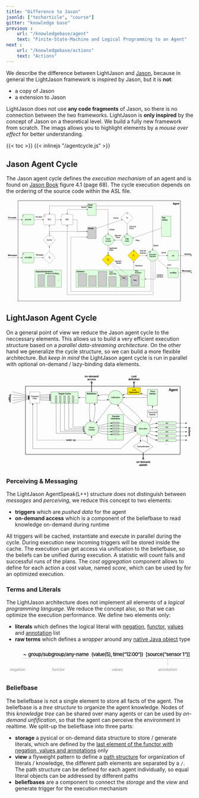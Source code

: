 ```yaml
---
title: "Difference to Jason"
jsonld: ["techarticle", "course"]
gitter: "knowledge base"
previous :
    url: "/knowledgebase/agent"
    text: "Finite-State-Machine and Logical Programming to an Agent"
next :
    url: "/knowledgebase/actions"
    text: "Actions"    
---
```


We describe the difference between LightJason and [Jason](http://jason.sourceforge.net/), because in general the LightJason framework is inspired by Jason, but it is __not__:

* a copy of Jason
* a extension to Jason

LightJason does not use __any code fragments__ of Jason, so there is no connection between the two frameworks. LightJason is __only inspired__ by the concept of Jason on a theoretical level. We build a fully new framework from scratch. The imags allows you to highlight elements by a _mouse over effect_ for better understanding.

{{< toc >}}
{{< inlinejs "/agentcycle.js" >}}


## Jason Agent Cycle

The Jason agent cycle defines the _execution mechanism_ of an agent and is found on [Jason Book](http://jason.sourceforge.net/jBook/jBook/Home.html) figure 4.1 (page 68). The cycle execution depends on the ordering of the source code within the ASL file.

<svg xmlns="http://www.w3.org/2000/svg" id="jasonagentcycle" viewBox="87 70 1598 877"><defs id="defs6"><marker markerHeight="8" viewBox="-1 -4 10 8" overflow="visible" markerWidth="10" orient="auto" color="#000" id="FilledArrow_Marker"><path id="path9" fill="currentColor" d="M8 0L0-3v6z" stroke="currentColor"/></marker><marker markerHeight="8" viewBox="-9 -4 10 8" overflow="visible" markerWidth="10" orient="auto" color="#000" id="a"><path id="path12" fill="currentColor" d="M-8 0l8 3v-6z" stroke="currentColor"/></marker></defs><g id="g14" fill="none"><g id="g18"><path id="rect22" stroke-width="2" stroke-linecap="round" stroke="#000" stroke-linejoin="round" d="M189 81h1386v855H189z"/><text id="text24" fill="#000" transform="translate(199 96)"><tspan id="tspan26" x="1309.7" y="20" textLength="56.3" font-weight="bold" font-weight="700" font-size="20">Agent</tspan></text><path id="path28" stroke-linecap="round" stroke="#000" d="M657 243h36v100.46h85.39" stroke-linejoin="round"/><path id="path30" fill="#dfd" class="svg-agentcycle-trigger" d="M234 198h81a9 9 0 0 1 9 9v72a9 9 0 0 1-9 9h-81a9 9 0 0 1-9-9v-72a9 9 0 0 1 9-9z"/><path id="path32" stroke-linecap="round" stroke="#000" d="M234 198h81a9 9 0 0 1 9 9v72a9 9 0 0 1-9 9h-81a9 9 0 0 1-9-9v-72a9 9 0 0 1 9-9z" stroke-linejoin="round"/><text id="text34" fill="#000" font-style="italic" font-weight="500" transform="translate(230 234.8)" font-size="14"><tspan id="tspan36" x="18.187" y="13" textLength="20.482">per</tspan> <tspan id="tspan38" x="38.417" y="13" textLength="32.396">ceive</tspan></text><path id="rect40" fill="#ccc" class="svg-agentcycle-events" d="M783 306h72v99h-72z"/><path id="rect42" stroke-linecap="round" stroke="#000" stroke-linejoin="round" d="M783 306h72v99h-72z"/><text id="text44" fill="#000" transform="translate(788 311)"><tspan id="tspan46" x="0" y="14" textLength="45.136" font-weight="bold" font-size="14">Events</tspan></text><path id="rect48" fill="#dfd" class="svg-agentcycle-beliefbase" d="M783 105h72v102h-72z"/><path id="rect50" stroke-linecap="round" stroke="#000" stroke-linejoin="round" d="M783 105h72v102h-72z"/><text id="text52" fill="#000" font-weight="bold" transform="translate(788 110)" font-size="14"><tspan id="tspan54" x="0" y="14" textLength="37.814">Belief</tspan> <tspan id="tspan56" x="0" y="31.406" textLength="33.446">Base</tspan></text><path id="rect58" fill="#dfd" class="svg-agentcycle-plans" d="M1413 213h81v174h-81z"/><path id="rect60" stroke-linecap="round" stroke="#000" stroke-linejoin="round" d="M1413 213h81v174h-81z"/><text id="text62" fill="#000" font-weight="bold" transform="translate(1418 218)" font-size="14"><tspan id="tspan64" x="0" y="14" textLength="29.288">Plan</tspan> <tspan id="tspan66" x="0" y="31.406" textLength="46.662">Library</tspan></text><path id="path68" fill="#dfd" class="svg-agentcycle-action" d="M1476 507h72c5 0 9 4.03 9 9v66c0 4.97-4 9-9 9h-72c-5 0-9-4.03-9-9v-66c0-4.97 4-9 9-9z"/><path id="path70" stroke-linecap="round" stroke="#000" d="M1476 507h72c5 0 9 4.03 9 9v66c0 4.97-4 9-9 9h-72c-5 0-9-4.03-9-9v-66c0-4.97 4-9 9-9z" stroke-linejoin="round"/><text id="text72" fill="#000" transform="translate(1472 540.8)"><tspan id="tspan74" font-style="italic" font-weight="500" x="30.403" y="13" textLength="19.194" font-size="14">act</tspan></text><path id="path76" fill="#dfd" class="svg-agentcycle-action" d="M1476 654h72c5 0 9 4.03 9 9v66c0 4.97-4 9-9 9h-72c-5 0-9-4.03-9-9v-66c0-4.97 4-9 9-9z"/><path id="path78" stroke-linecap="round" stroke="#000" d="M1476 654h72c5 0 9 4.03 9 9v66c0 4.97-4 9-9 9h-72c-5 0-9-4.03-9-9v-66c0-4.97 4-9 9-9z" stroke-linejoin="round"/><text id="text80" fill="#000" transform="translate(1472 687.8)"><tspan id="tspan82" font-style="italic" font-weight="500" x="11.356" y="13" textLength="57.288" font-size="14">sendMsg</tspan></text><ellipse id="ellipse84" class="svg-agentcycle-unify" fill="#dfd" cx="1119" cy="417" ry="46.5" rx="48"/><ellipse id="ellipse86" cx="1119" cy="417" stroke="#000" ry="46.5" rx="48" stroke-linecap="round" stroke-linejoin="round"/><text id="text88" fill="#000" font-style="italic" font-weight="500" transform="translate(1085.6 400.61)" font-size="14"><tspan id="tspan90" x="17.461" y="13" textLength="31.878">Unify</tspan> <tspan id="tspan92" x="15.9" y="29.392" textLength="35">Event</tspan></text><ellipse id="ellipse94" fill="#dfd" class="svg-agentcycle-checkcontext" cx="957" cy="417" ry="46.5" rx="48"/><ellipse id="ellipse96" cx="957" cy="417" stroke="#000" ry="46.5" rx="48" stroke-linecap="round" stroke-linejoin="round"/><text id="text98" fill="#000" font-style="italic" font-weight="500" transform="translate(923.6 400.61)" font-size="14"><tspan id="tspan100" x="13.569" y="13" textLength="39.662">Check</tspan> <tspan id="tspan102" x="8.9" y="29.392" textLength="49">Context</tspan></text><ellipse id="ellipse104" fill="#dfd" class="svg-agentcycle-execution" cx="1338" cy="549" ry="46.5" rx="48"/><ellipse id="ellipse106" cx="1338" cy="549" stroke="#000" ry="46.5" rx="48" stroke-linecap="round" stroke-linejoin="round"/><text id="text108" fill="#000" font-style="italic" font-weight="500" transform="translate(1304.6 532.61)" font-size="14"><tspan id="tspan110" x="2.677" y="13" textLength="61.446">Execution</tspan> <tspan id="tspan112" x="6.17" y="29.392" textLength="54.46">Intention</tspan></text><path id="path114" fill="#fff" d="M567 198h81a9 9 0 0 1 9 9v72a9 9 0 0 1-9 9h-81a9 9 0 0 1-9-9v-72a9 9 0 0 1 9-9z"/><path id="path116" stroke-linecap="round" stroke="#000" d="M567 198h81a9 9 0 0 1 9 9v72a9 9 0 0 1-9 9h-81a9 9 0 0 1-9-9v-72a9 9 0 0 1 9-9z" stroke-linejoin="round"/><text id="text118" fill="#000" transform="translate(563 234.8)"><tspan id="tspan120" font-style="italic" font-weight="500" x="30.892" y="13" textLength="27.216" font-size="14">BRF</tspan></text><path id="path122" fill="#fff" d="M415.5 198h81a9 9 0 0 1 9 9v72a9 9 0 0 1-9 9h-81a9 9 0 0 1-9-9v-72a9 9 0 0 1 9-9z"/><path id="path124" stroke-linecap="round" stroke="#000" d="M415.5 198h81a9 9 0 0 1 9 9v72a9 9 0 0 1-9 9h-81a9 9 0 0 1-9-9v-72a9 9 0 0 1 9-9z" stroke-linejoin="round"/><text id="text126" fill="#000" transform="translate(411.5 234.8)"><tspan id="tspan128" font-style="italic" font-weight="500" x="30.633" y="13" textLength="27.734" font-size="14">BUF</tspan></text><path id="path130" fill="#dfd" class="svg-agentcycle-trigger" d="M234 522h81a9 9 0 0 1 9 9v72a9 9 0 0 1-9 9h-81a9 9 0 0 1-9-9v-72a9 9 0 0 1 9-9z"/><path id="path132" stroke-linecap="round" stroke="#000" d="M234 522h81a9 9 0 0 1 9 9v72a9 9 0 0 1-9 9h-81a9 9 0 0 1-9-9v-72a9 9 0 0 1 9-9z" stroke-linejoin="round"/><text id="text134" fill="#000" transform="translate(230 558.8)"><tspan id="tspan136" font-style="italic" font-weight="500" x="13.133" y="13" textLength="62.734" font-size="14">checkMail</tspan></text><path id="path138" fill="#fff" d="M456 516l51 51-51 51-51-51z"/><path id="path140" stroke-linecap="round" stroke="#000" d="M456 516l51 51-51 51-51-51z" stroke-linejoin="round"/><path id="path142" fill="#fff" d="M456 366l51 51-51 51-51-51z"/><path id="path144" stroke-linecap="round" stroke="#000" d="M456 366l51 51-51 51-51-51z" stroke-linejoin="round"/><text id="text146" fill="#000" transform="translate(423.77 407.78)"><tspan id="tspan148" font-style="italic" font-weight="500" x="8.75" y="13" textLength="49" font-size="14">SocAcc</tspan></text><path id="path150" fill="#ffe400" class="svg-agentcycle-planselect" d="M957 534l51 51-51 51-51-51z"/><path id="path152" stroke-linecap="round" stroke="#000" d="M957 534l51 51-51 51-51-51z" stroke-linejoin="round"/><text id="text154" fill="#000" transform="translate(958.04 583.15)"><tspan id="tspan156" x=".2" y="10" textLength="7.6" font-weight="500" font-size="10">O</tspan></text><text id="text158" fill="#000" transform="translate(948.81 574.22)"><tspan id="tspan160" font-style="italic" font-weight="500" x=".464" y="13" textLength="9.072" font-size="14">S</tspan></text><path id="path162" fill="#fff" d="M1119 177l51 51-51 51-51-51z"/><path id="path164" stroke-linecap="round" stroke="#000" d="M1119 177l51 51-51 51-51-51z" stroke-linejoin="round"/><g id="g166" fill="#000"><text id="text168" transform="translate(1120 226.15)"><tspan id="tspan170" x=".445" y="10" textLength="6.11" font-weight="500" font-size="10">E</tspan></text><text id="text172" transform="translate(1110.8 217.22)"><tspan id="tspan174" font-style="italic" font-weight="500" x=".464" y="13" textLength="9.072" font-size="14">S</tspan></text><text id="text176" transform="translate(1115.5 182.33)"><tspan id="tspan178" x=".164" y="12" textLength="6.672" font-weight="bold" font-size="12">5</tspan></text></g><path id="path180" fill="#ffe400" class="svg-agentcycle-planselect" d="M1176 498l51 51-51 51-51-51z"/><path id="path182" stroke-linecap="round" stroke="#000" d="M1176 498l51 51-51 51-51-51z" stroke-linejoin="round"/><g id="g184" fill="#000"><text id="text186" transform="translate(1177 547.15)"><tspan id="tspan188" x="1.78" y="10" textLength="2.59" font-weight="500" font-size="10">I</tspan></text><text id="text190" transform="translate(1167.8 538.22)"><tspan id="tspan192" font-style="italic" font-weight="500" x=".464" y="13" textLength="9.072" font-size="14">S</tspan></text><text id="text194" transform="translate(1172.5 503.33)"><tspan id="tspan196" x=".164" y="12" textLength="6.672" font-weight="bold" font-size="12">9</tspan></text><text id="text198" transform="translate(1344 455.3)"><tspan id="tspan200" x="0" y="13" textLength="41.986" font-weight="500" font-size="14">Beliefs</tspan></text><text id="text202" transform="translate(1463 621.8)"><tspan id="tspan204" x=".198" y="13" textLength="30.604" font-weight="500" font-size="14">send</tspan></text><text id="text206" transform="translate(1412 518.3)"><tspan id="tspan208" x=".036" y="13" textLength="39.928" font-weight="500" font-size="14">Action</tspan></text><text id="text210" font-weight="500" transform="translate(1227 502.11)" font-size="14"><tspan id="tspan212" x=".018" y="13" textLength="54.964">Selected</tspan> <tspan id="tspan214" x=".27" y="29.392" textLength="54.46">Intention</tspan></text><text id="text216" font-weight="500" transform="translate(336.5 212.3)" font-size="14"><tspan id="tspan218" x=".126" y="13" textLength="21.252">Per</tspan> <tspan id="tspan220" x="21.126" y="13" textLength="34.748">cepts</tspan></text><text id="text222" transform="translate(341.5 536.3)"><tspan id="tspan224" x=".108" y="13" textLength="63.784" font-weight="500" font-size="14">Messages</tspan></text><text id="text226" transform="translate(1095 379.83)"><tspan id="tspan228" x=".164" y="12" textLength="6.672" font-weight="bold" font-size="12">6</tspan></text><text id="text230" transform="translate(930 379.83)"><tspan id="tspan232" x=".164" y="12" textLength="6.672" font-weight="bold" font-size="12">7</tspan></text><text id="text234" transform="translate(1307.5 511.83)"><tspan id="tspan236" x=".328" y="12" textLength="13.344" font-weight="bold" font-size="12">10</tspan></text></g><path id="rect238" fill="#dfd" class="svg-agentcycle-intentions" d="M333 672h225v147H333z"/><path id="rect240" stroke-linecap="round" stroke="#000" stroke-linejoin="round" d="M333 672h225v147H333z"/><text id="text242" fill="#000" transform="translate(338 677)"><tspan id="tspan244" x="0" y="14" textLength="145.446" font-weight="bold" font-size="14">Suspended Intentions</tspan></text><path class="svg-agentcycle-triggeritem" id="rect246" class="svg-agentcycle-triggeritem" fill="#ccc" d="M360 711h54v99h-54z"/><path id="rect248" stroke-linecap="round" stroke="#000" stroke-linejoin="round" d="M360 711h54v99h-54z"/><path id="rect250" class="svg-agentcycle-triggeritem" fill="#ccc" d="M441 720h63v90h-63z"/><path id="rect252" stroke-linecap="round" stroke="#000" stroke-linejoin="round" d="M441 720h63v90h-63z"/><g id="g254" fill="#000"><text id="text256" transform="translate(419 695.3)"><tspan id="tspan258" x=".101" y="13" textLength="119.798" font-weight="500" font-size="14">(Actions and Msgs)</tspan></text><text id="text260" transform="translate(525 743.25)"><tspan id="tspan262" x="0" y="17" textLength="18" font-weight="500" font-size="18">…</tspan></text><text id="text264" transform="translate(411.5 203.33)"><tspan id="tspan266" x=".164" y="12" textLength="6.672" font-weight="bold" font-size="12">2</tspan></text><text id="text268" transform="translate(230 203.33)"><tspan id="tspan270" x=".164" y="12" textLength="6.672" font-weight="bold" font-size="12">1</tspan></text><text id="text272" transform="translate(230 527.33)"><tspan id="tspan274" x=".164" y="12" textLength="6.672" font-weight="bold" font-size="12">3</tspan></text></g><path id="rect276" fill="#dfd" class="svg-agentcycle-intentions" d="M684 672h585v147H684z"/><path id="rect278" stroke-linecap="round" stroke="#000" stroke-linejoin="round" d="M684 672h585v147H684z"/><text id="text280" fill="#000" transform="translate(689 677)"><tspan id="tspan282" x="0" y="14" textLength="66.612" font-weight="bold" font-size="14">Intentions</tspan></text><path id="rect284" class="svg-agentcycle-triggeritem" fill="#ccc" d="M702 702h72v108h-72z"/><path id="rect286" stroke-linecap="round" stroke="#000" stroke-linejoin="round" d="M702 702h72v108h-72z"/><path id="rect288" class="svg-agentcycle-triggeritem" fill="#ccc" d="M792 720h63v90h-63z"/><path id="rect290" stroke-linecap="round" stroke="#000" stroke-linejoin="round" d="M792 720h63v90h-63z"/><text id="text292" fill="#000" transform="translate(1237 734.25)"><tspan id="tspan294" x="0" y="17" textLength="18" font-weight="500" font-size="18">…</tspan></text><path id="rect296" class="svg-agentcycle-triggeritem" fill="#ccc" d="M873 684h72v126h-72z"/><path id="rect298" stroke-linecap="round" stroke="#000" stroke-linejoin="round" d="M873 684h72v126h-72z"/><path id="rect300" class="svg-agentcycle-triggeritem" fill="#ccc" d="M963 729h63v81h-63z"/><path id="rect302" stroke-linecap="round" stroke="#000" stroke-linejoin="round" d="M963 729h63v81h-63z"/><path id="rect304" class="svg-agentcycle-triggeritem" fill="#ccc" d="M1152 711h72v99h-72z"/><path id="rect306" stroke-linecap="round" stroke="#000" stroke-linejoin="round" d="M1152 711h72v99h-72z"/><path id="path308" stroke-dasharray="40 9 8 9" stroke-linecap="round" stroke="#000" d="M1161 720h54v81h-54z" stroke-linejoin="round"/><g id="g310" fill="#000"><text id="text312" transform="translate(1166 752.3)"><tspan id="tspan314" x="7.881" y="13" textLength="28.238" font-weight="500" font-size="14">New</tspan></text><text id="text316" transform="translate(456.04 565.15)"><tspan id="tspan318" x=".145" y="10" textLength="8.71" font-weight="500" font-size="10">M</tspan></text><text id="text320" transform="translate(447.81 556.22)"><tspan id="tspan322" font-style="italic" font-weight="500" x=".464" y="13" textLength="9.072" font-size="14">S</tspan></text><text id="text324" transform="translate(452.5 371.33)"><tspan id="tspan326" x=".164" y="12" textLength="6.672" font-weight="bold" font-size="12">4</tspan></text><text id="text328" transform="translate(953.5 539.33)"><tspan id="tspan330" x=".164" y="12" textLength="6.672" font-weight="bold" font-size="12">8</tspan></text><text id="text332" font-weight="500" transform="translate(968 680.11)" font-size="14"><tspan id="tspan334" x="0" y="13" textLength="31.64">Push</tspan> <tspan id="tspan336" x="0" y="29.392" textLength="59.612">New Plan</tspan></text><text id="text338" font-weight="500" transform="translate(1187.5 673.11)" font-size="14"><tspan id="tspan340" x="0" y="13" textLength="28.238">New</tspan> <tspan id="tspan342" x="0" y="29.392" textLength="54.46">Intention</tspan></text></g><path id="rect344" fill="#ccc" class="svg-agentcycle-triggeritem" d="M1062 720h63v90h-63z"/><path id="rect346" stroke-linecap="round" stroke="#000" stroke-linejoin="round" d="M1062 720h63v90h-63z"/><path id="path348" stroke-dasharray="16 9 16 9 1 9" stroke-linecap="round" stroke="#000" d="M1069.9 728.18h47.2V756h-47.2z" stroke-linejoin="round"/><text id="text350" fill="#000" transform="translate(1074.9 733.89)"><tspan id="tspan352" x="4.506" y="13" textLength="28.238" font-weight="500" font-size="14">New</tspan></text><g id="g354" stroke-linecap="round" stroke="#000" stroke-linejoin="round" marker-end="url(#FilledArrow_Marker)"><path id="line356" d="M505.5 243h42.6"/><path id="path358" marker-start="url(#a)" d="M456 188.1V126h317.1"/><path id="path360" marker-start="url(#a)" d="M607.5 188.1v-32.43H621l152.1.27"/><path id="path362" d="M1323 593.18V855H639V391.27h134.1"/><path id="path364" d="M1341 595.41V882H607.5V297.9"/></g><g id="g366" fill="#000"><text id="text368" transform="translate(729 129.64)"><tspan id="tspan370" x=".007" y="13" textLength="41.986" font-weight="500" font-size="14">Beliefs</tspan></text><text id="text412" transform="translate(1002 223.3)"><tspan id="tspan414" x=".734" y="13" textLength="42.266" font-weight="500" font-size="14">Events</tspan></text><text id="text416" transform="translate(970 320.3)"><tspan id="tspan418" x="0" y="13" textLength="41.986" font-weight="500" font-size="14">Beliefs</tspan></text><text id="text420" font-weight="500" transform="translate(1139 295.11)" font-size="14"><tspan id="tspan422" x="0" y="13" textLength="54.964">Selected</tspan> <tspan id="tspan424" x="0" y="29.392" textLength="35.266">Event</tspan></text><text id="text426" transform="translate(1191 412.3)"><tspan id="tspan428" x="0" y="13" textLength="34.482" font-weight="500" font-size="14">Plans</tspan></text><text id="text430" font-weight="500" transform="translate(1013 371.11)" font-size="14"><tspan id="tspan432" x=".277" y="13" textLength="54.446">Relevant</tspan> <tspan id="tspan434" x="10.259" y="29.392" textLength="34.482">Plans</tspan></text><text id="text436" font-weight="500" transform="translate(968 478.61)" font-size="14"><tspan id="tspan438" x="0" y="13" textLength="65.856">Applicable</tspan> <tspan id="tspan440" x="0" y="29.392" textLength="34.482">Plans</tspan></text><text id="text442" transform="translate(1189 628.3)"><tspan id="tspan444" x="0" y="13" textLength="61.46" font-weight="500" font-size="14">Intentions</tspan></text><text id="text446" font-weight="500" transform="translate(1013 588.38)" font-size="14"><tspan id="tspan448" x=".756" y="13" textLength="55.244">Intended</tspan> <tspan id="tspan450" x="13.986" y="29.392" textLength="42.014">Means</tspan></text></g><path id="path452" stroke-linecap="round" stroke="#000" d="M1359 590.83v157.91h-80.1" marker-end="url(#FilledArrow_Marker)" stroke-linejoin="round"/><text id="text454" fill="#000" font-weight="500" transform="translate(1372 707.11)" font-size="14"><tspan id="tspan456" x="0" y="13" textLength="54.46">Updated</tspan> <tspan id="tspan458" x="0" y="29.392" textLength="54.46">Intention</tspan></text><path id="line460" stroke-linecap="round" stroke="#000" marker-end="url(#FilledArrow_Marker)" stroke-linejoin="round" d="M99 243h116.1"/><text id="text462" fill="#000" font-weight="bold" transform="translate(103.5 216.77)" font-size="16"><tspan id="tspan464" x=".42" y="16" textLength="26.08">Per</tspan> <tspan id="tspan466" x="26.212" y="16" textLength="42.368">cepts</tspan></text><path id="line468" stroke-linecap="round" stroke="#000" marker-end="url(#FilledArrow_Marker)" stroke-linejoin="round" d="M98.5 567h116.6"/><text id="text470" fill="#000" transform="translate(101.5 536.27)"><tspan id="tspan472" x=".192" y="16" textLength="77.616" font-weight="bold" font-size="16">Messages</tspan></text><path id="line474" stroke-linecap="round" stroke="#000" marker-end="url(#FilledArrow_Marker)" stroke-linejoin="round" d="M1557 549h105.1"/><text id="text476" fill="#000" transform="translate(1609 527.27)"><tspan id="tspan478" x=".12" y="16" textLength="57.76" font-weight="bold" font-size="16">Actions</tspan></text><path id="line480" stroke-linecap="round" stroke="#000" marker-end="url(#FilledArrow_Marker)" stroke-linejoin="round" d="M1557 695.17l107.1-1.99"/><text id="text482" fill="#000" transform="translate(1589 668.27)"><tspan id="tspan484" x=".192" y="16" textLength="77.616" font-weight="bold" font-size="16">Messages</tspan></text><g id="g486" stroke-linecap="round" stroke="#000" stroke-linejoin="round" marker-end="url(#FilledArrow_Marker)"><path id="line488" d="M456 516v-38.1"/><path id="line490" d="M1119 279v81.6"/><path id="line492" d="M324 243h72.6"/><path id="line494" d="M456 366v-68.1"/><path id="line496" d="M1071 417h-56.1"/><path id="line498" stroke-dasharray="4 4" d="M985.98 607.02l158.12 120.14"/><path id="line500" stroke-dasharray="4 4" d="M979 614l77 101.57"/><path id="line502" d="M1176.6 672l-.3-62.36"/><path id="line504" d="M1227 549h53.1"/><path id="path506" d="M855 126h483v366.6"/><path id="line508" d="M1386 549h71.1"/><path id="line510" d="M1374.2 579.56l86.3 72.89"/><path id="line512" d="M957 463.5v60.6"/><path id="path514" d="M855 156h102v204.6"/><path id="line516" d="M855 318.78l216.7-74.51"/><path id="line518" d="M1413 314.17l-239.5 83.77"/><path id="line520" d="M324 567h71.1"/><path id="path522" d="M456 366v-23h3l312.34.46h1.76"/></g></g></g></svg>


## LightJason Agent Cycle

On a general point of view we reduce the Jason agent cycle to the neccessary elements. This allows us to build a very efficient execution structure based on a _parallel data-streaming architecture_. On the other hand we generalize the cycle structure, so we can build a more flexible architecture. But _keep in mind_ the LightJason agent cycle is run in parallel with optional on-demand / lazy-binding data elements.

<svg id="lightjasonagentcycle" xmlns="http://www.w3.org/2000/svg" id="svg2" viewBox="75 12 1188 610"><defs id="defs6"><font-face id="font-face8" font-weight="bold" descent="-229.98" ascent="770.02" cap-height="719.727" x-height="532.227" underline-thickness="49.316" underline-position="-75.684" font-size="12"><font-face-src><font-face-name name="Helvetica-Bold"/></font-face-src></font-face><font-face id="font-face10" font-weight="bold" descent="-216.995" ascent="975.006" cap-height="714" x-height="517" underline-thickness="50" underline-position="-100" panose-1="2 0 8 3 0 0 0 9 0 4" font-size="20"><font-face-src><font-face-name name="HelveticaNeue-Bold"/></font-face-src></font-face><font-face id="font-face12" font-weight="500" descent="-229.98" ascent="770.02" cap-height="717.285" x-height="522.949" underline-thickness="49.316" underline-position="-75.684" font-size="12"><font-face-src><font-face-name name="Helvetica"/></font-face-src></font-face><font-face id="font-face14" font-weight="500" descent="-212.997" ascent="951.996" cap-height="714" x-height="517" underline-thickness="50" underline-position="-100" panose-1="2 0 5 3 0 0 0 2 0 4" font-size="16"><font-face-src><font-face-name name="HelveticaNeue"/></font-face-src></font-face><font-face id="font-face16" font-weight="bold" descent="-216.995" ascent="975.006" cap-height="714" x-height="517" underline-thickness="50" underline-position="-100" panose-1="2 0 8 3 0 0 0 9 0 4" font-size="16"><font-face-src><font-face-name name="HelveticaNeue-Bold"/></font-face-src></font-face><marker markerHeight="8" markerWidth="10" viewBox="-1 -4 10 8" id="FilledArrow_Marker" overflow="visible" orient="auto" color="#000"><g id="g19"><path id="path21" d="M8 0L0-3v6z" fill="currentColor" stroke="currentColor"/></g></marker><marker markerHeight="6" markerWidth="5" viewBox="-1 -3 5 6" id="Ball_Marker" overflow="visible" orient="auto" color="#000"><g id="g24"><circle id="circle26" r="1.4" cx="1.4" fill="none" stroke="currentColor"/></g></marker></defs><path id="rect36" fill="#dfd" class="svg-agentcycle-trigger" d="M360 135h171v72H360z"/><path id="rect38" fill="none" stroke="#000" stroke-linecap="round" stroke-linejoin="round" d="M360 135h171v72H360z"/><text y="140" x="365" id="text40"><tspan id="tspan42" textLength="7.33" y="151" x="405.483" font-weight="700" font-size="12">T</tspan> <tspan id="tspan44" textLength="73.359" y="151" x="412.157" font-weight="700" font-size="12">rigger Cache</tspan></text><path id="rect46" fill="none" stroke="#000" stroke-width="2" stroke-linecap="round" stroke-linejoin="round" d="M198 99h981v432H198z"/><text y="109" x="213" id="text48"><tspan id="tspan50" textLength="56.3" y="129" x="1107.7" font-weight="700" font-size="20">Agent</tspan></text><path id="rect52" fill="#ffe400" class="svg-agentcycle-planselect" d="M846 108h81v45h-81z"/><path id="rect54" fill="none" stroke="#000" stroke-linecap="round" stroke-linejoin="round" d="M846 108h81v45h-81z"/><text y="116.5" x="851" id="text56"><tspan id="tspan58" textLength="24.674" y="127.5" x="874.163" font-weight="500" font-size="12">Cost</tspan> <tspan id="tspan60" textLength="64.717" y="141.5" x="854.142" font-weight="500" font-size="12">Aggregation</tspan></text><path id="path62" d="M944.546 441l63 40.5-63 40.5-63-40.5z" fill="#fff"/><path id="path64" d="M944.546 441l63 40.5-63 40.5-63-40.5z" fill="none" stroke="#000" stroke-linecap="round" stroke-linejoin="round"/><text y="473.69" x="903.556" id="text66"><tspan id="tspan68" textLength="78.035" y="484.69" x="906.788" font-weight="500" font-size="12">Defuzzification</tspan></text><path id="rect72" fill="#dfd" class="svg-agentcycle-intentions" d="M720 279h99v162h-99z"/><path id="rect74" fill="none" stroke="#000" stroke-linecap="round" stroke-linejoin="round" d="M720 279h99v162h-99z"/><text y="284" x="725" id="text76"><tspan id="tspan78" textLength="46.031" y="295" x="748.151" font-weight="700" font-size="12">Parallel</tspan> <tspan id="tspan80" textLength="57.328" y="309" x="740.836" font-weight="700" font-size="12">Intentions</tspan></text><path id="rect82" fill="#ccc" class="svg-agentcycle-events" d="M387 160.412h9v40.235h-9z"/><path id="rect84" fill="none" stroke="#000" stroke-linecap="round" stroke-linejoin="round" d="M387 160.412h9v40.235h-9z"/><path id="rect86" fill="#ccc" class="svg-agentcycle-events" d="M414 160.412h9v40.235h-9z"/><path id="rect88" fill="none" stroke="#000" stroke-linecap="round" stroke-linejoin="round" d="M414 160.412h9v40.235h-9z"/><path id="rect90" fill="#ccc" class="svg-agentcycle-events" d="M441 160.412h9v40.235h-9z"/><path id="rect92" fill="none" stroke="#000" stroke-linecap="round" stroke-linejoin="round" d="M441 160.412h9v40.235h-9z"/><path id="rect94" fill="#ccc" class="svg-agentcycle-events" d="M468 160.412h9v40.235h-9z"/><path id="rect96" fill="none" stroke="#000" stroke-linecap="round" stroke-linejoin="round" d="M468 160.412h9v40.235h-9z"/><path id="rect98" fill="#ccc" class="svg-agentcycle-events" d="M495 160.412h9v40.235h-9z"/><path id="rect100" fill="none" stroke="#000" stroke-linecap="round" stroke-linejoin="round" d="M495 160.412h9v40.235h-9z"/><text y="173.776" x="509" id="text102"><tspan id="tspan104" textLength="16" y="188.776" x="509" font-weight="500" font-size="16">…</tspan></text><path id="rect106" fill="#fff" d="M225 135h63v72h-63z"/><path id="path108" d="M225 135h63v72h-63z" fill="none" stroke="#000" stroke-linecap="round" stroke-linejoin="round" stroke-dasharray="4 4"/><text y="157" x="230" id="text110"><tspan id="tspan112" textLength="47.373" y="168" x="232.813" font-weight="500" font-size="12">Suspend</tspan> <tspan id="tspan114" textLength="26.666" y="182" x="243.167" font-weight="500" font-size="12">Filter</tspan></text><path id="rect116" fill="#ccc" class="svg-agentcycle-triggeritem" d="M748.5 327h42v9h-42z"/><path id="rect118" fill="none" stroke="#000" stroke-linecap="round" stroke-linejoin="round" d="M748.5 327h42v9h-42z"/><path id="rect120" fill="#ccc" class="svg-agentcycle-triggeritem" d="M748.5 345h42v9h-42z"/><path id="rect122" fill="none" stroke="#000" stroke-linecap="round" stroke-linejoin="round" d="M748.5 345h42v9h-42z"/><path id="rect124" fill="#ccc" class="svg-agentcycle-triggeritem" d="M748.5 363h42v9h-42z"/><path id="rect126" fill="none" stroke="#000" stroke-linecap="round" stroke-linejoin="round" d="M748.5 363h42v9h-42z"/><path id="rect128" fill="#ccc" class="svg-agentcycle-triggeritem" d="M748.5 381h42v9h-42z"/><path id="rect130" fill="none" stroke="#000" stroke-linecap="round" stroke-linejoin="round" d="M748.5 381h42v9h-42z"/><path id="rect132" fill="#ccc" class="svg-agentcycle-triggeritem" d="M748.5 399h42v9h-42z"/><path id="rect134" fill="none" stroke="#000" stroke-linecap="round" stroke-linejoin="round" d="M748.5 399h42v9h-42z"/><text y="416.776" x="762.157" id="text136"><tspan id="tspan138" textLength="16" y="431.776" x="762.157" font-weight="500" font-size="16">…</tspan></text><text y="452.776" x="1085" id="text140"><tspan id="tspan142" textLength="16" y="467.776" x="1085" font-weight="500" font-size="16">…</tspan></text><text y="-1248.732" x="338" id="text144" transform="rotate(90)"><tspan id="tspan146" textLength="57.76" y="-1232.732" x="358.12" font-weight="700" font-size="16">Actions</tspan></text><text y="-108.795" x="140" id="text148" transform="rotate(90)"><tspan id="tspan150" textLength="9.776" y="-92.795" x="148.692" font-weight="700" font-size="16">T</tspan> <tspan id="tspan152" textLength="45.312" y="-92.795" x="156.996" font-weight="700" font-size="16">rigger</tspan></text><text y="26.036" x="573" id="text154"><tspan id="tspan156" textLength="87.68" y="42.036" x="573.16" font-weight="700" font-size="16">on-demand</tspan> <tspan id="tspan158" textLength="53.92" y="61.5" x="590.04" font-weight="700" font-size="16">access</tspan></text><text y="26.036" x="850" id="text160"><tspan id="tspan162" textLength="33.184" y="42.036" x="869.408" font-weight="700" font-size="16">cost</tspan> <tspan id="tspan164" textLength="71.376" y="61.5" x="850.312" font-weight="700" font-size="16">definition</tspan></text><text y="568.549" x="900.546" id="text168"><tspan id="tspan170" textLength="87.68" y="584.549" x="900.706" font-weight="700" font-size="16">on-demand</tspan> <tspan id="tspan172" textLength="53.04" y="604.013" x="918.026" font-weight="700" font-size="16">update</tspan></text><path id="line174" fill="none" stroke="#000" stroke-linecap="round" stroke-linejoin="round" marker-end="url(#FilledArrow_Marker)" d="M117 135l98.414 25.397"/><path id="line176" fill="none" stroke="#000" stroke-linecap="round" stroke-linejoin="round" marker-end="url(#FilledArrow_Marker)" d="M117 153l98.181 12.669"/><path id="line178" fill="none" stroke="#000" stroke-linecap="round" stroke-linejoin="round" marker-end="url(#FilledArrow_Marker)" d="M117 171h98.1"/><path id="line180" fill="none" stroke="#000" stroke-linecap="round" stroke-linejoin="round" marker-end="url(#FilledArrow_Marker)" d="M117 189l98.181-12.669"/><path id="line182" fill="none" stroke="#000" stroke-linecap="round" stroke-linejoin="round" marker-end="url(#FilledArrow_Marker)" d="M117 207l98.414-25.397"/><path id="path184" d="M288 156.394c9.313-2.006 21.13-3.394 36-3.394 8.464 0 17.288.45 26.147 1.207" fill="none" stroke="#000" stroke-linecap="round" stroke-linejoin="round" marker-end="url(#FilledArrow_Marker)"/><path id="path186" d="M288 163.697c9.313-1.003 21.13-1.697 36-1.697 8.453 0 17.265.224 26.112.602" fill="none" stroke="#000" stroke-linecap="round" stroke-linejoin="round" marker-end="url(#FilledArrow_Marker)"/><path id="path188" d="M288 171h62.1" fill="none" stroke="#000" stroke-linecap="round" stroke-linejoin="round" marker-end="url(#FilledArrow_Marker)"/><path id="path190" d="M288 179.035c7.236.593 16.114.965 27 .965 11.007 0 23.003-.38 35.117-.985" fill="none" stroke="#000" stroke-linecap="round" stroke-linejoin="round" marker-end="url(#FilledArrow_Marker)"/><path id="path192" d="M288 185.606c9.313 2.006 21.13 3.394 36 3.394 8.464 0 17.288-.45 26.147-1.207" fill="none" stroke="#000" stroke-linecap="round" stroke-linejoin="round" marker-end="url(#FilledArrow_Marker)"/><path id="path194" d="M801 495.063L242.937 495V216.9" fill="none" stroke="#000" stroke-linecap="round" stroke-linejoin="round" marker-end="url(#FilledArrow_Marker)"/><path id="path196" d="M270 207v234h347v-17.1" fill="none" stroke="#000" stroke-linecap="round" stroke-linejoin="round" stroke-dasharray="4 4" marker-end="url(#FilledArrow_Marker)"/><path id="rect198" fill="#fff" d="M449.092 426h73v30h-73z"/><text y="431.776" x="454.092" id="text200"><tspan id="tspan202" textLength="62.224" y="446.776" x="454.48" font-weight="500" font-size="16">wake-up</tspan></text><path id="path204" d="M499.406 200.647L499 288v70h64.458" fill="none" stroke="#000" stroke-linecap="round" stroke-linejoin="round" marker-end="url(#FilledArrow_Marker)"/><path id="path206" d="M472.425 200.647L472 315v54h90.1" fill="none" stroke="#000" stroke-linecap="round" stroke-linejoin="round" marker-end="url(#FilledArrow_Marker)"/><path id="path208" d="M445.398 200.647L445 279v99h118.004" fill="none" stroke="#000" stroke-linecap="round" stroke-linejoin="round" marker-end="url(#FilledArrow_Marker)"/><path id="path210" d="M418.451 200.647L418 387h147.844" fill="none" stroke="#000" stroke-linecap="round" stroke-linejoin="round" marker-end="url(#FilledArrow_Marker)"/><path id="path212" d="M391.546 200.647L392 398h180.687" fill="none" stroke="#000" stroke-linecap="round" stroke-linejoin="round" marker-end="url(#FilledArrow_Marker)"/><path id="line214" fill="none" stroke="#000" stroke-linecap="round" stroke-linejoin="round" marker-end="url(#FilledArrow_Marker)" d="M581 171h-40.1"/><path id="line216" fill="none" stroke="#000" stroke-linecap="round" stroke-linejoin="round" marker-end="url(#FilledArrow_Marker)" d="M742.038 206.655l-91.535 118.846"/><path id="path218" d="M606.47 207c-1.993 11.854-3.47 26.782-3.47 45 0 21.498 2.056 43.702 4.593 62.914" fill="none" stroke="#000" stroke-linecap="round" stroke-linejoin="round" marker-end="url(#FilledArrow_Marker)"/><path id="path220" d="M628.354 325.449C633.734 301.196 639 270.445 639 243c0-9.985-.697-18.697-1.843-26.272" fill="none" stroke="#000" stroke-linecap="round" stroke-linejoin="round" marker-end="url(#FilledArrow_Marker)"/><path id="path222" d="M805.979 197.36C839.283 222.279 887.79 260.83 918 295c6.772 7.66 12.189 14.607 16.496 20.895" fill="none" stroke="#000" stroke-linecap="round" stroke-linejoin="round" marker-end="url(#FilledArrow_Marker)"/><path id="path224" d="M906.566 344.846C880.491 326.924 845.874 300.398 819 270c-15.125-17.109-25.629-32.99-32.923-46.802" fill="none" stroke="#000" stroke-linecap="round" stroke-linejoin="round" marker-end="url(#FilledArrow_Marker)"/><path id="path226" d="M653 185.698c8.822 1.956 19.185 3.302 31 3.302 11.211 0 22.361-1.212 32.727-3.007" fill="none" stroke="#000" stroke-linecap="round" stroke-linejoin="round" marker-end="url(#FilledArrow_Marker)"/><path id="path228" d="M727.365 155.169C719.835 153.845 711.36 153 702 153c-13.68 0-27.22 1.805-39.336 4.271" fill="none" stroke="#000" stroke-linecap="round" stroke-linejoin="round" marker-end="url(#FilledArrow_Marker)"/><path id="line230" fill="none" stroke="#000" stroke-linecap="round" stroke-linejoin="round" marker-end="url(#FilledArrow_Marker)" d="M972 171H824.4"/><path id="line232" fill="none" stroke="#000" stroke-linecap="round" stroke-linejoin="round" marker-end="url(#FilledArrow_Marker)" d="M846 144.519l-24.611 8.519"/><path id="line234" fill="none" stroke="#000" stroke-width="3" stroke-linecap="round" stroke-linejoin="round" marker-end="url(#Ball_Marker)" d="M617 135V79.9"/><path id="line236" fill="none" stroke="#000" stroke-width="3" stroke-linecap="round" stroke-linejoin="round" marker-end="url(#Ball_Marker)" d="M886.368 108l-.166-28.1"/><path id="path238" d="M659.01 352.84c13.016-4.484 27.917-9.134 42.99-12.84 14.38-3.536 26.665-5.66 36.657-6.92" fill="none" stroke="#000" stroke-linecap="round" stroke-linejoin="round" marker-end="url(#FilledArrow_Marker)"/><path id="path240" d="M662 369.181a3916.612 3916.612 0 0 0 76.6-.893" fill="none" stroke="#000" stroke-linecap="round" stroke-linejoin="round" marker-end="url(#FilledArrow_Marker)"/><path id="path242" d="M660.237 381.502A306.626 306.626 0 0 0 684 385c19.697 2.131 39.206 2.423 54.604 2.11" fill="none" stroke="#000" stroke-linecap="round" stroke-linejoin="round" marker-end="url(#FilledArrow_Marker)"/><path id="path244" d="M656.467 390.642A197.251 197.251 0 0 0 684 399c19.697 4.456 39.206 5.784 54.604 5.91" fill="none" stroke="#000" stroke-linecap="round" stroke-linejoin="round" marker-end="url(#FilledArrow_Marker)"/><path id="path246" d="M661.344 361.324c15.483-2.518 33.125-5.21 49.656-7.324 10.928-1.397 20.07-2.376 27.632-3.058" fill="none" stroke="#000" stroke-linecap="round" stroke-linejoin="round" marker-end="url(#FilledArrow_Marker)"/><path id="path248" d="M790.5 332.906c10.66 1.278 25.827 3.665 46.5 8.094 18.188 3.896 37.5 8.701 54.667 13.224" fill="none" stroke="#000" stroke-linecap="round" stroke-linejoin="round" marker-end="url(#FilledArrow_Marker)"/><path id="path250" d="M790.5 351.302c12.893 1.19 31.552 3.03 55.5 5.698a4673.655 4673.655 0 0 1 44.074 5.14" fill="none" stroke="#000" stroke-linecap="round" stroke-linejoin="round" marker-end="url(#FilledArrow_Marker)"/><path id="path252" d="M790.5 368.85c10.896.49 26.428.97 47.5 1.15 17.229.148 35.346.072 51.656-.09" fill="none" stroke="#000" stroke-linecap="round" stroke-linejoin="round" marker-end="url(#FilledArrow_Marker)"/><path id="path254" d="M790.5 387.176c10.66.184 25.827-.227 46.5-2.176 17.753-1.673 36.577-4.2 53.431-6.752" fill="none" stroke="#000" stroke-linecap="round" stroke-linejoin="round" marker-end="url(#FilledArrow_Marker)"/><path id="path256" d="M790.5 406.004c8.688-.352 20.783-1.71 37.5-5.004 20.365-4.014 43.658-10.127 64.04-15.94" fill="none" stroke="#000" stroke-linecap="round" stroke-linejoin="round" marker-end="url(#FilledArrow_Marker)"/><path id="line258" fill="none" stroke="#000" stroke-linecap="round" stroke-linejoin="round" d="M910.739 398.702l-109.614 96.306"/><path id="line260" fill="none" stroke="#000" stroke-width="3" stroke-linecap="round" stroke-linejoin="round" marker-end="url(#Ball_Marker)" d="M944.546 522v31.613"/><path id="path262" d="M930.692 411.825C928.532 421.438 927 431.58 927 441c0 .312.002.62.005.928" fill="none" stroke="#000" stroke-linecap="round" stroke-linejoin="round" marker-end="url(#FilledArrow_Marker)"/><path id="path264" d="M969.336 456.936C970.98 452.417 972 447.14 972 441c0-7.3-1.44-15.032-3.66-22.616" fill="none" stroke="#000" stroke-linecap="round" stroke-linejoin="round" marker-end="url(#FilledArrow_Marker)"/><path id="path266" d="M982.517 344.834c4.9-1.734 10.375-3.373 16.483-4.834 8.493-2.032 17.412-3.532 26.252-4.632" fill="none" stroke="#000" stroke-linecap="round" stroke-linejoin="round" marker-end="url(#FilledArrow_Marker)"/><path id="path268" d="M989.19 363.346c5.713-.48 11.982-.938 18.81-1.346a979.805 979.805 0 0 1 17.135-.868" fill="none" stroke="#000" stroke-linecap="round" stroke-linejoin="round" marker-end="url(#FilledArrow_Marker)"/><path id="path270" d="M987.19 383.398A262.34 262.34 0 0 0 998.546 385c8.583 1.027 17.621 1.721 26.582 2.176" fill="none" stroke="#000" stroke-linecap="round" stroke-linejoin="round" marker-end="url(#FilledArrow_Marker)"/><path id="path272" d="M978.126 398.958c5.838 2.946 12.603 5.704 20.42 8.042 8.598 2.572 17.651 4.39 26.627 5.656" fill="none" stroke="#000" stroke-linecap="round" stroke-linejoin="round" marker-end="url(#FilledArrow_Marker)"/><path id="path274" d="M967.806 407.534c7.737 8.217 17.798 16.273 30.74 22.466 8.63 4.13 17.718 7.038 26.727 9.05" fill="none" stroke="#000" stroke-linecap="round" stroke-linejoin="round" marker-end="url(#FilledArrow_Marker)"/><path id="path276" d="M978.913 339.946a104.175 104.175 0 0 0 4.633-6.946c7.767-12.714 12.626-26.688 15.601-38" fill="none" stroke="#000" stroke-linecap="round" stroke-linejoin="round"/><path id="line278" fill="none" stroke="#000" stroke-linecap="round" stroke-linejoin="round" marker-end="url(#FilledArrow_Marker)" d="M1154.999 333.155l59.101.153"/><path id="line280" fill="none" stroke="#000" stroke-linecap="round" stroke-linejoin="round" marker-end="url(#FilledArrow_Marker)" d="M1154.999 360.155l59.101.153"/><path id="line282" fill="none" stroke="#000" stroke-linecap="round" stroke-linejoin="round" marker-end="url(#FilledArrow_Marker)" d="M1154.988 387.465l59.112.458"/><path id="line284" fill="none" stroke="#000" stroke-linecap="round" stroke-linejoin="round" marker-end="url(#FilledArrow_Marker)" d="M1155 414h59.1"/><path id="line286" fill="none" stroke="#000" stroke-linecap="round" stroke-linejoin="round" marker-end="url(#FilledArrow_Marker)" d="M1155 441h59.1"/><circle id="circle288" r="45" cy="369" cx="617" fill="#dfd" class="svg-agentcycle-checkcontext" /><circle id="circle290" r="45" cy="369" cx="617" fill="none" stroke="#000" stroke-linecap="round" stroke-linejoin="round"/><text y="355" x="586" id="text292"><tspan id="tspan294" textLength="34.014" y="366" x="599.993" font-weight="500" font-size="12">Check</tspan> <tspan id="tspan296" textLength="41.355" y="380" x="596.322" font-weight="500" font-size="12">Context</tspan></text><path id="rect298" fill="#dfd" class="svg-agentcycle-beliefbase" d="M581 135h72v72h-72z"/><path id="rect300" fill="none" stroke="#000" stroke-linecap="round" stroke-linejoin="round" d="M581 135h72v72h-72z"/><text y="140" x="586" id="text302"><tspan id="tspan304" textLength="60.029" y="151" x="586.985" font-weight="700" font-size="12">Beliefbase</tspan></text><circle id="circle306" r="45" cy="171" cx="769.5" class="svg-agentcycle-unify" fill="#dfd"/><circle id="circle308" r="45" cy="171" cx="769.5" fill="none" stroke="#000" stroke-linecap="round" stroke-linejoin="round"/><text y="164" x="738.5" id="text310"><tspan id="tspan312" textLength="56.027" y="175" x="741.486" font-weight="500" font-size="12">Unification</tspan></text><circle id="circle316" r="45" cy="369" cx="944.546" class="svg-agentcycle-execution" fill="#dfd"/><circle id="circle318" r="45" cy="369" cx="944.546" fill="none" stroke="#000" stroke-linecap="round" stroke-linejoin="round"/><text y="362" x="913.546" id="text320"><tspan id="tspan322" textLength="52.699" y="373" x="918.196" font-weight="500" font-size="12">Execution</tspan></text><path id="rect324" fill="#fff" d="M972 250h63v45h-63z"/><path id="rect326" fill="none" stroke="#000" stroke-linecap="round" stroke-linejoin="round" d="M972 250h63v45h-63z"/><text y="258.5" x="977" id="text328"><tspan id="tspan330" textLength="56.033" y="269.5" x="977.15" font-weight="500" font-size="12">Execution</tspan> <tspan id="tspan332" textLength="42.012" y="283.5" x="982.494" font-weight="500" font-size="12">Statistic</tspan></text><path id="rect334" fill="#dfd" class="svg-agentcycle-plans" d="M972 120h63v102h-63z"/><path id="rect336" fill="none" stroke="#000" stroke-linecap="round" stroke-linejoin="round" d="M972 120h63v102h-63z"/><text y="125" x="977" id="text338"><tspan id="tspan340" textLength="28.676" y="136" x="990.829" font-weight="700" font-size="12">Plan</tspan> <tspan id="tspan342" textLength="40.682" y="150" x="983.159" font-weight="700" font-size="12">Library</tspan></text><path id="path344" d="M1044 324h102a9 9 0 1 1 0 18h-102a9 9 0 1 1 0-18z" fill="#dfd" class="svg-agentcycle-action" /><path id="path346" d="M1044 324h102a9 9 0 1 1 0 18h-102a9 9 0 1 1 0-18z" fill="none" stroke="#000" stroke-linecap="round" stroke-linejoin="round"/><text y="326" x="1040" id="text348"><tspan id="tspan350" textLength="16.008" y="337" x="1086.996" font-weight="500" font-size="12">act</tspan></text><path id="path352" d="M1044 351h102a9 9 0 1 1 0 18h-102a9 9 0 1 1 0-18z" fill="#dfd" class="svg-agentcycle-action" /><path id="path354" d="M1044 351h102a9 9 0 1 1 0 18h-102a9 9 0 1 1 0-18z" fill="none" stroke="#000" stroke-linecap="round" stroke-linejoin="round"/><text y="353" x="1040" id="text356"><tspan id="tspan358" textLength="16.008" y="364" x="1086.996" font-weight="500" font-size="12">act</tspan></text><path id="path360" d="M1044 378h102a9 9 0 1 1 0 18h-102a9 9 0 1 1 0-18z" fill="#dfd" class="svg-agentcycle-action" /><path id="path362" d="M1044 378h102a9 9 0 1 1 0 18h-102a9 9 0 1 1 0-18z" fill="none" stroke="#000" stroke-linecap="round" stroke-linejoin="round"/><text y="380" x="1040" id="text364"><tspan id="tspan366" textLength="16.008" y="391" x="1086.996" font-weight="500" font-size="12">act</tspan></text><path id="path368" d="M1044 405h102a9 9 0 1 1 0 18h-102a9 9 0 1 1 0-18z" fill="#dfd" class="svg-agentcycle-action" /><path id="path370" d="M1044 405h102a9 9 0 1 1 0 18h-102a9 9 0 1 1 0-18z" fill="none" stroke="#000" stroke-linecap="round" stroke-linejoin="round"/><text y="407" x="1040" id="text372"><tspan id="tspan374" textLength="16.008" y="418" x="1086.996" font-weight="500" font-size="12">act</tspan></text><path id="path376" d="M1044 432h102a9 9 0 1 1 0 18h-102a9 9 0 1 1 0-18z" fill="#dfd" class="svg-agentcycle-action" /><path id="path378" d="M1044 432h102a9 9 0 1 1 0 18h-102a9 9 0 1 1 0-18z" fill="none" stroke="#000" stroke-linecap="round" stroke-linejoin="round"/><text y="434" x="1040" id="text380"><tspan id="tspan382" textLength="16.008" y="445" x="1086.996" font-weight="500" font-size="12">act</tspan></text><path id="line384" fill="none" stroke="#000" stroke-linecap="round" stroke-linejoin="round" marker-end="url(#FilledArrow_Marker)" d="M1003.5 250v-18.1"/><path id="line386" fill="none" stroke="#000" stroke-linecap="round" stroke-linejoin="round" marker-end="url(#FilledArrow_Marker)" d="M972 160.096l-35.645-12.338"/></svg>

### Perceiving & Messaging

The LightJason AgentSpeak(L++) structure does not distinguish between _messages_ and _perceiving_, we reduce this concept to two elements:

* __triggers__ which are _pushed data_ for the agent
* __on-demand access__ which is a component of the beliefbase to read knowledge on-demand during runtime

All triggers will be cached, instantiate and execute in parallel during the cycle. During execution new incoming triggers will be stored inside the cache.
The execution can get access via unification to the beliefbase, so the beliefs can be unified during execution.
A statistic will count fails and successful runs of the plans. The _cost aggregation_ component allows to define for each action a cost value, named _score_, which can be used by for an optimized execution.

### Terms and Literals

The LightJason architecture does not implement all elements of a _logical programming language_. We reduce the concept also, so that we can optimize the execution performance. We define two elements only:

* __literals__ which defines the logical literal with <a href="#literal" id="animate-literal-negation">negation</a>, <a href="#literal" id="animate-literal-functor">functor</a>, <a href="#literal" id="animate-literal-values">values</a> and <a href="#literal" id="animate-literal-annotation">annotation</a> list
* __raw terms__ which defines a _wrapper_ around any <a href="#literal" id="animate-literal-raw">native Java object</a> type

<svg id="literal" xmlns="http://www.w3.org/2000/svg" viewBox="207 192 743 111"><g fill="none"><text transform="translate(274.48 206.72)" fill="#000"><tspan class="svg-literal-negation svg-literal-storage" font-size="20" font-weight="500" x="0" y="19" textLength="12">~</tspan></text><text transform="translate(545.063 206.72)" fill="#000"><tspan class="svg-literal-values svg-literal-storage" font-size="20" font-weight="500" x=".01" y="19" textLength="205.98">(value(<tspan class="svg-literal-raw">5</tspan>), time(<tspan class="svg-literal-raw">“12:00“</tspan>))</tspan></text><text transform="translate(760.698 206.72)" fill="#000"><tspan class="svg-literal-annotation svg-literal-storage" font-size="20" font-weight="500" x=".09" y="19" textLength="175.44">[source(<tspan class="svg-literal-raw">“sensor 1“</tspan>)]</tspan></text><text transform="translate(293.563 206.72)" fill="#000"><tspan class="svg-literal-functor" font-size="20" font-weight="500" x=".46" y="19" textLength="240.8"><tspan class="svg-literal-view">group</tspan>/<tspan class="svg-literal-view">subgroup</tspan>/<tspan class="svg-literal-storage">any-name</tspan></tspan></text><path stroke="#a5a5a5" stroke-linecap="round" stroke-linejoin="round" d="M765 235.125l171 .93m-390.667-.93h215.5m-468.5 0h243m-247.302.002l-19.406-.002M848.198 264v-28"/><text transform="translate(221.063 269.776)" fill="#a5a5a5"><tspan class="svg-literal-negation" font-size="16" font-weight="500" x=".032" y="15" textLength="61.936">negation</tspan></text><text transform="translate(388.563 269.776)" fill="#a5a5a5"><tspan class="svg-literal-functor" font-size="16" font-weight="500" x=".164" y="15" textLength="50.672">functor</tspan></text><text transform="translate(625.063 269.776)" fill="#a5a5a5"><tspan class="svg-literal-values" font-size="16" font-weight="500" x=".184" y="15" textLength="45.632">values</tspan></text><text transform="translate(810.198 269.776)" fill="#a5a5a5"><tspan class="svg-literal-annotation" font-size="16" font-weight="500" x=".064" y="15" textLength="75.872">annotation</tspan></text><path class="svg-literal-annotation"stroke="#a5a5a5" stroke-linecap="round" stroke-linejoin="round" d="M414.063 264v-28m234 28v-28m-370.518-.874L270.084 264"/></g></svg>


### Beliefbase

The beliefbase is not a single element to store all facts of the agent. The beliefbase is a _tree structure_ to organize the agent knowledge. Nodes of this _knowledge tree_ can be shared over many agents or can be used by _on-demand unfification_, so that the agent can perceive the environment in realtime. We split-up the beliefbase into three parts:

* __storage__ a pysical or on-demand data structure to store / generate literals, which are defined by the <a href="#literal" id="animate-literal-storage">last element of the functor with negation, values and annotations</a> only
* __view__ a flyweight pattern to define a <a href="#literal" id="animate-literal-view">path structure</a> for organization of literals / knowledge, the different path elements are separated by a ```/```. The path structure can be defined for each agent individually, so equal literal objects can be addressed by different paths
* __beliefbases__ are a component to connect the _storage_ and the _view_ and generate trigger for the execution mechanism
